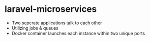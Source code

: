 # laravel-microservices

- Two seperate applications talk to each other
- Utilizing jobs & queues
- Docker container launches each instance within two unique ports
